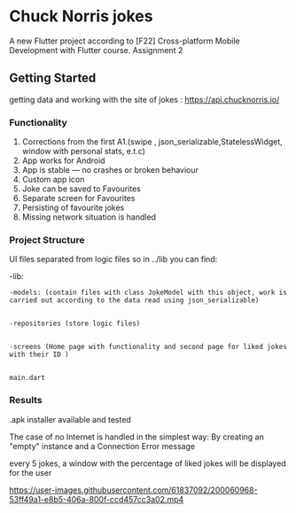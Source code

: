 # Chuck Norris jokes

A new Flutter project according to [F22] Cross-platform Mobile Development with Flutter course. Assignment 2 

## Getting Started
getting data and working with the site of jokes : https://api.chucknorris.io/

### Functionality 
  1. Corrections from the first A1.(swipe , json_serializable,StatelessWidget, window with personal stats,  e.t.c)
  2. App works for Android
  3. App is stable — no crashes or broken behaviour
  4. Custom app icon
  5. Joke can be saved to Favourites
  6. Separate screen for Favourites
  7. Persisting of favourite jokes
  8. Missing network situation is handled


### Project Structure 

  UI files separated from logic files so in ../lib you can find:
  
  
  -lib:
  
  
    -models: (contain files with class JokeModel with this object, work is carried out according to the data read using json_serializable)
    
    
    -repositories (store logic files)
    
    
    -screens (Home page with functionality and second page for liked jokes with their ID )
    
    
    main.dart 

### Results
  .apk installer available and tested
  
  
  
  The case of no Internet is handled in the simplest way: By creating an "empty" instance and a Connection Error message
  
  
  
  every 5 jokes, a window with the percentage of liked jokes will be displayed for the user
  
  
  
  

https://user-images.githubusercontent.com/61837092/200060968-53ff49a1-e8b5-406a-800f-ccd457cc3a02.mp4


